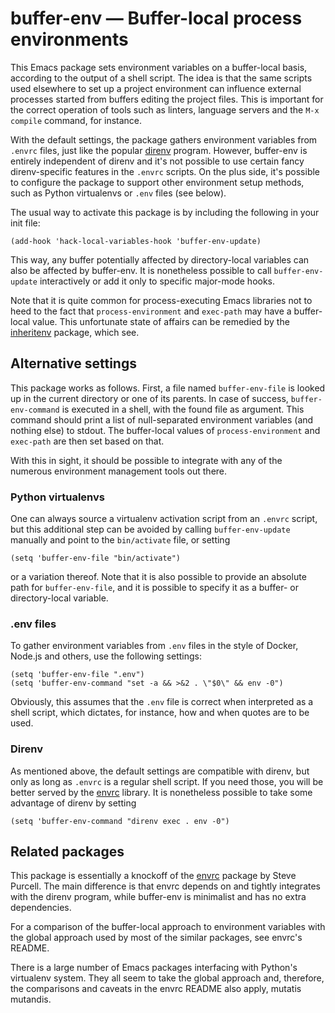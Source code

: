 buffer-env — Buffer-local process environments
==============================================

This Emacs package sets environment variables on a buffer-local basis,
according to the output of a shell script.  The idea is that the same
scripts used elsewhere to set up a project environment can influence
external processes started from buffers editing the project files.
This is important for the correct operation of tools such as linters,
language servers and the `M-x compile` command, for instance.

With the default settings, the package gathers environment variables
from `.envrc` files, just like the popular [direnv] program.  However,
buffer-env is entirely independent of direnv and it's not possible to
use certain fancy direnv-specific features in the `.envrc` scripts.
On the plus side, it's possible to configure the package to support
other environment setup methods, such as Python virtualenvs or `.env`
files (see below).

The usual way to activate this package is by including the
following in your init file:

``` elisp
(add-hook 'hack-local-variables-hook 'buffer-env-update)
```

This way, any buffer potentially affected by directory-local
variables can also be affected by buffer-env.  It is nonetheless
possible to call `buffer-env-update` interactively or add it only
to specific major-mode hooks.

Note that it is quite common for process-executing Emacs libraries not
to heed to the fact that `process-environment` and `exec-path` may
have a buffer-local value.  This unfortunate state of affairs can be
remedied by the [inheritenv] package, which see.

## Alternative settings

This package works as follows.  First, a file named `buffer-env-file`
is looked up in the current directory or one of its parents.  In case
of success, `buffer-env-command` is executed in a shell, with the
found file as argument.  This command should print a list of
null-separated environment variables (and nothing else) to stdout.
The buffer-local values of `process-environment` and `exec-path` are
then set based on that.

With this in sight, it should be possible to integrate with any of the
numerous environment management tools out there.

### Python virtualenvs

One can always source a virtualenv activation script from an `.envrc`
script, but this additional step can be avoided by calling
`buffer-env-update` manually and point to the `bin/activate` file, or
setting

``` elisp
(setq 'buffer-env-file "bin/activate")
```

or a variation thereof.  Note that it is also possible to provide an
absolute path for `buffer-env-file`, and it is possible to specify it
as a buffer- or directory-local variable.

### .env files

To gather environment variables from `.env` files in the style of
Docker, Node.js and others, use the following settings:

``` elisp
(setq 'buffer-env-file ".env")
(setq 'buffer-env-command "set -a && >&2 . \"$0\" && env -0")
```

Obviously, this assumes that the `.env` file is correct when
interpreted as a shell script, which dictates, for instance, how and
when quotes are to be used.

### Direnv

As mentioned above, the default settings are compatible with direnv,
but only as long as `.envrc` is a regular shell script.  If you need
those, you will be better served by the [envrc] library.  It is
nonetheless possible to take some advantage of direnv by setting

``` elisp
(setq 'buffer-env-command "direnv exec . env -0")
```

## Related packages

This package is essentially a knockoff of the [envrc] package by Steve
Purcell.  The main difference is that envrc depends on and tightly
integrates with the direnv program, while buffer-env is minimalist and
has no extra dependencies.

For a comparison of the buffer-local approach to environment variables
with the global approach used by most of the similar packages, see
envrc's README.

There is a large number of Emacs packages interfacing with Python's
virtualenv system.  They all seem to take the global approach and,
therefore, the comparisons and caveats in the envrc README also apply,
mutatis mutandis.

[direnv]: https://direnv.net/
[envrc]: https://github.com/purcell/envrc
[inheritenv]: https://github.com/purcell/inheritenv
